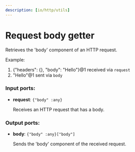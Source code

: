 ```yaml
---
description: [io/http/utils]
---
```


# Request body getter

Retrieves the 'body' component of an HTTP request.

Example:
1. {"headers": {}, "body": "Hello"}@1 received via `request`
2. "Hello"@1 sent via `body`

### Input ports:

* __request__: `{"body" :any}`

    Receives an HTTP request that has a body.

### Output ports:

* __body__: `{"body" :any}["body"]`

    Sends the 'body' component of the received request.


